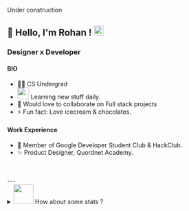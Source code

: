 Under construction
## 👋 Hello, I'm Rohan !  <img src="https://github.com/TheDudeThatCode/TheDudeThatCode/blob/master/Assets/Earth.gif" width="23px">
### Designer x Developer

#### BIO
- 👨‍🎓 CS Undergrad
- <img src="https://media.giphy.com/media/WUlplcMpOCEmTGBtBW/giphy.gif" width="27"> Learning new stuff daily.
- 👯 Would love to collaborate on Full stack projects
- ⚡ Fun fact: Love icecream & chocolates.

#### Work Experience
- 💖 Member of Google Developer Student Club & HackClub.
- ✨ Product Designer, Quordnet Academy.

<br />
<br />
---

<details>
  <summary> <img src="https://media.giphy.com/media/VgCDAzcKvsR6OM0uWg/giphy.gif" width="46"> How about some stats ?</summary>

  <img align="left" alt="Rohan's GitHub Stats" src="https://github-readme-stats.vercel.app/api?username=krohan1202&show_icons=true&hide_border=true" />

</details>
